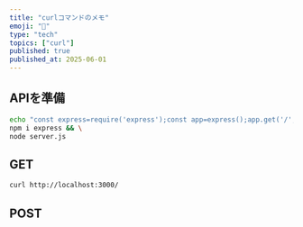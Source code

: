 ```yaml
---
title: "curlコマンドのメモ"
emoji: "🥸"
type: "tech"
topics: ["curl"]
published: true
published_at: 2025-06-01
---
```


## APIを準備

```bash
echo "const express=require('express');const app=express();app.get('/',(req,res)=>{res.json({\"Name\":\"wasabina67\",\"Age\":\"100\"})});app.listen(3000,()=>console.log('Server running → http://localhost:3000'));" > server.js && \
npm i express && \
node server.js
```

## GET

```bash
curl http://localhost:3000/
```

## POST
